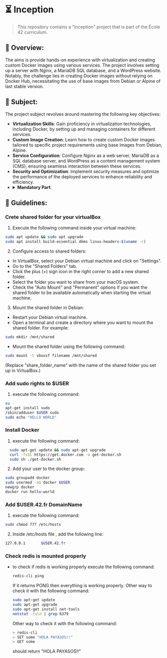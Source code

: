 # ⏳ Inception

> This repository contains a "Inception" project that is part of the École 42 curriculum.

## 🧐 Overview:
The aims is provide hands-on experience with virtualization and creating custom Docker images using various services. The project involves setting up a server with Nginx, a MariaDB SQL database, and a WordPress website. Notably, the challenge lies in creating Docker images without relying on Docker Hub, necessitating the use of base images from Debian or Alpine of last stable version.

## 📘 Subject:
The project subject revolves around mastering the following key objectives:

- **Virtualization Skills**: Gain proficiency in virtualization technologies, including Docker, by setting up and managing containers for different services.
- **Custom Image Creation**: Learn how to create custom Docker images tailored to specific project requirements using base images from Debian, Alpine.
- **Service Configuration**: Configure Nginx as a web server, MariaDB as a SQL database server, and WordPress as a content management system (CMS), ensuring seamless interaction between these services.
- **Security and Optimization**: Implement security measures and optimize the performance of the deployed services to enhance reliability and efficiency.
- <details>
  <summary> <b>Mandatory Part</b>: </summary>
  <ul>
    <li>
      A Docker container that contains <b>NGINX</b> with TLSv1.2 or TLSv1.3 only.
    </li>
    <li>
      A Docker container that contains <b>WordPress</b> + php-fpm (it must be installed and configured) only without nginx.
    </li>
    <li>
      A volume that contains your <b>WordPress</b> database.
    </li>
    <li>
      A second volume that contains your <b>WordPress</b> website files.
    </li>
    <li>
      A docker-network that establishes the connection between your containers.
    </li>
  </ul>
</details>

## 🦮 Guidelines:

### Crete shared folder for your virtualBox
1.  Execute the following command inside your virtual machine:
```bash
sudo apt update && sudo apt upgrade
sudo apt install build-essential dkms linux-headers-$(uname -r)
```
2. Configure access to shared folders:
  - In VirtualBox, select your Debian virtual machine and click on "Settings".
  - Go to the "Shared Folders" tab.
  - Click the plus (+) sign icon in the right corner to add a new shared folder.
  - Select the folder you want to share from your macOS system.
  - Check the "Auto Mount" and "Permanent" options if you want the shared folder to be available automatically when starting the virtual machine.
3. Mount the shared folder in Debian:
- Restart your Debian virtual machine.
- Open a terminal and create a directory where you want to mount the shared folder. For example:
```bash
sudo mkdir /mnt/shared
```
- Mount the shared folder using the following command:
```bash
sudo mount -t vboxsf filename /mnt/shared
```
(Replace "share_folder_name" with the name of the shared folder you set up in VirtualBox.)

### Add sudo rights to $USER
1. execute the following command:
```bash
su -
apt-get install sudo
/sbin/adduser $USER sudo
sudo echo "HELLO WORLD"
```

### Install Docker
1. execute the following command:
```bash
  sudo apt-get update && sudo apt-get upgrade
  curl -fsSL https://get.docker.com -o get-docker.sh
  sudo sh ./get-docker.sh
```
2. Add your user to the docker group:
```bash
sudo groupadd docker
sudo usermod -aG docker $USER
newgrp docker
docker run hello-world
```

### Add $USER.42.fr DomainName
1. execute the following command:
```bash
sudo chmod 777 /etc/hosts
```
2. Inside /etc/hosts file , add the following line:
```bash
127.0.0.1       $USER.42.fr
```

### Check redis is mounted properly
- to check if redis is working properly execute the following command:
  ```bash
  redis-cli ping
  ```
  If it returns PONG then everything is working properly.
  Other way to check it with the following command:
  ```bash
  sudo apt-get update
  sudo apt-get upgrade
  sudo apt-get install net-tools
  netstat -tuln | grep 6379
  ```
  Other way to check it with the following command:
  ```bash
  > redis-cli
  > SET some "HOLA PAYASOS!!"
  > GET some
  ```
  should return "HOLA PAYASOS!!"

